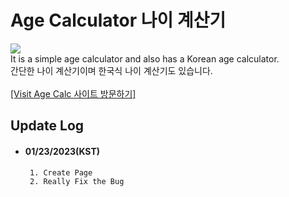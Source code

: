 # Age Calculator 나이 계산기
<a href="(https://dm-09.github.io/tools/Calc/Age"><img src="https://hits.seeyoufarm.com/api/count/incr/badge.svg?url=https%3A%2F%2Fdm-09.github.io%2Ftools%2FCalc%2FAge&count_bg=%233DC7C8&title_bg=%23555555&icon=&icon_color=%23E7E7E7&title=Visit+Age+Calc&edge_flat=false"/></a>
<br>It is a simple age calculator and also has a Korean age calculator.<br>
간단한 나이 계산기이며 한국식 나이 계산기도 있습니다.<br>
<br><a href="https://dm-09.github.io/tools/Calc/Age">[Visit Age Calc 사이트 방문하기]</a>


## Update Log
- #### 01/23/2023(KST)<br>
       1. Create Page
       2. Really Fix the Bug
